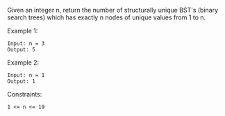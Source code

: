 Given an integer n, return the number of structurally unique BST's (binary search trees) which has exactly n nodes of unique values from 1 to n.<br>

Example 1:

    Input: n = 3
    Output: 5

Example 2:

    Input: n = 1
    Output: 1

Constraints:

    1 <= n <= 19
